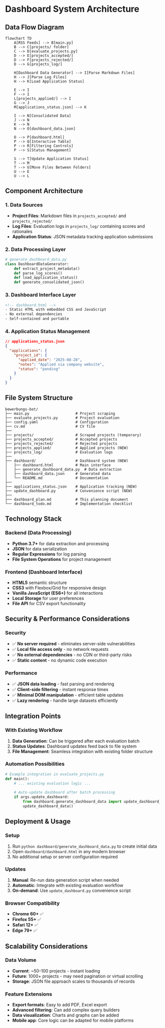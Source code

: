 # Dashboard System Architecture

## Data Flow Diagram

```mermaid
flowchart TD
    A[RSS Feeds] --> B[main.py]
    B --> C[projects/ folder]
    C --> D[evaluate_projects.py]
    D --> E[projects_accepted/]
    D --> F[projects_rejected/]
    D --> G[projects_log/]
    
    H[Dashboard Data Generator] --> I[Parse Markdown Files]
    H --> J[Parse Log Files]
    H --> K[Load Application Status]
    
    E --> I
    F --> I
    L[projects_applied/] --> I
    G --> J
    M[applications_status.json] --> K
    
    I --> N[Consolidated Data]
    J --> N
    K --> N
    N --> O[dashboard_data.json]
    
    O --> P[dashboard.html]
    P --> Q[Interactive Table]
    P --> R[Filtering Controls]
    P --> S[Status Management]
    
    S --> T[Update Application Status]
    T --> M
    T --> U[Move Files Between Folders]
    U --> E
    U --> L
```

## Component Architecture

### 1. Data Sources
- **Project Files**: Markdown files in `projects_accepted/` and `projects_rejected/`
- **Log Files**: Evaluation logs in `projects_log/` containing scores and rationales
- **Application Status**: JSON metadata tracking application submissions

### 2. Data Processing Layer
```python
# generate_dashboard_data.py
class DashboardDataGenerator:
    def extract_project_metadata()
    def parse_log_scores()
    def load_application_status()
    def generate_consolidated_json()
```

### 3. Dashboard Interface Layer
```html
<!-- dashboard.html -->
- Static HTML with embedded CSS and JavaScript
- No external dependencies
- Self-contained and portable
```

### 4. Application Status Management
```json
// applications_status.json
{
  "applications": {
    "project_id": {
      "applied_date": "2025-08-28",
      "notes": "Applied via company website",
      "status": "pending"
    }
  }
}
```

## File System Structure

```
bewerbungs-bot/
├── main.py                     # Project scraping
├── evaluate_projects.py        # Project evaluation
├── config.yaml                 # Configuration
├── cv.md                       # CV file
├── 
├── projects/                   # Scraped projects (temporary)
├── projects_accepted/          # Accepted projects
├── projects_rejected/          # Rejected projects
├── projects_applied/           # Applied projects (NEW)
├── projects_log/               # Evaluation logs
├── 
├── dashboard/                  # Dashboard system (NEW)
│   ├── dashboard.html          # Main interface
│   ├── generate_dashboard_data.py  # Data extraction
│   ├── dashboard_data.json     # Generated data
│   └── README.md               # Documentation
├── 
├── applications_status.json    # Application tracking (NEW)
├── update_dashboard.py         # Convenience script (NEW)
├── 
├── dashboard_plan.md           # This planning document
└── dashboard_todo.md           # Implementation checklist
```

## Technology Stack

### Backend (Data Processing)
- **Python 3.7+** for data extraction and processing
- **JSON** for data serialization
- **Regular Expressions** for log parsing
- **File System Operations** for project management

### Frontend (Dashboard Interface)
- **HTML5** semantic structure
- **CSS3** with Flexbox/Grid for responsive design
- **Vanilla JavaScript (ES6+)** for all interactions
- **Local Storage** for user preferences
- **File API** for CSV export functionality

## Security & Performance Considerations

### Security
- ✅ **No server required** - eliminates server-side vulnerabilities
- ✅ **Local file access only** - no network requests
- ✅ **No external dependencies** - no CDN or third-party risks
- ✅ **Static content** - no dynamic code execution

### Performance
- ✅ **JSON data loading** - fast parsing and rendering
- ✅ **Client-side filtering** - instant response times
- ✅ **Minimal DOM manipulation** - efficient table updates
- ✅ **Lazy rendering** - handle large datasets efficiently

## Integration Points

### With Existing Workflow
1. **Data Generation**: Can be triggered after each evaluation batch
2. **Status Updates**: Dashboard updates feed back to file system
3. **File Management**: Seamless integration with existing folder structure

### Automation Possibilities
```python
# Example integration in evaluate_projects.py
def main():
    # ... existing evaluation logic ...
    
    # Auto-update dashboard after batch processing
    if args.update_dashboard:
        from dashboard.generate_dashboard_data import update_dashboard_data
        update_dashboard_data()
```

## Deployment & Usage

### Setup
1. Run `python dashboard/generate_dashboard_data.py` to create initial data
2. Open `dashboard/dashboard.html` in any modern browser
3. No additional setup or server configuration required

### Updates
1. **Manual**: Re-run data generation script when needed
2. **Automatic**: Integrate with existing evaluation workflow
3. **On-demand**: Use `update_dashboard.py` convenience script

### Browser Compatibility
- **Chrome 60+** ✅
- **Firefox 55+** ✅  
- **Safari 12+** ✅
- **Edge 79+** ✅

## Scalability Considerations

### Data Volume
- **Current**: ~50-100 projects - instant loading
- **Future**: 1000+ projects - may need pagination or virtual scrolling
- **Storage**: JSON file approach scales to thousands of records

### Feature Extensions
- **Export formats**: Easy to add PDF, Excel export
- **Advanced filtering**: Can add complex query builders
- **Data visualization**: Charts and graphs can be added
- **Mobile app**: Core logic can be adapted for mobile platforms